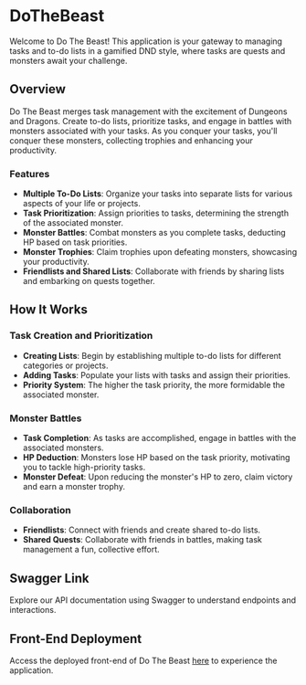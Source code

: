 # DoTheBeast
Welcome to Do The Beast! This application is your gateway to managing tasks and to-do lists in a gamified DND style, where tasks are quests and monsters await your challenge.

## Overview
Do The Beast merges task management with the excitement of Dungeons and Dragons. Create to-do lists, prioritize tasks, and engage in battles with monsters associated with your tasks. As you conquer your tasks, you'll conquer these monsters, collecting trophies and enhancing your productivity.

### Features
- **Multiple To-Do Lists**: Organize your tasks into separate lists for various aspects of your life or projects.
- **Task Prioritization**: Assign priorities to tasks, determining the strength of the associated monster.
- **Monster Battles**: Combat monsters as you complete tasks, deducting HP based on task priorities.
- **Monster Trophies**: Claim trophies upon defeating monsters, showcasing your productivity.
- **Friendlists and Shared Lists**: Collaborate with friends by sharing lists and embarking on quests together.

## How It Works
### Task Creation and Prioritization
- **Creating Lists**: Begin by establishing multiple to-do lists for different categories or projects.
- **Adding Tasks**: Populate your lists with tasks and assign their priorities.
- **Priority System**: The higher the task priority, the more formidable the associated monster.

### Monster Battles
- **Task Completion**: As tasks are accomplished, engage in battles with the associated monsters.
- **HP Deduction**: Monsters lose HP based on the task priority, motivating you to tackle high-priority tasks.
- **Monster Defeat**: Upon reducing the monster's HP to zero, claim victory and earn a monster trophy.

### Collaboration
- **Friendlists**: Connect with friends and create shared to-do lists.
- **Shared Quests**: Collaborate with friends in battles, making task management a fun, collective effort.

## Swagger Link
Explore our API documentation using Swagger to understand endpoints and interactions.

## Front-End Deployment
Access the deployed front-end of Do The Beast [here]([https://website-name.com](https://main--bespoke-licorice-56c414.netlify.app/)https://main--bespoke-licorice-56c414.netlify.app/) to experience the application.
